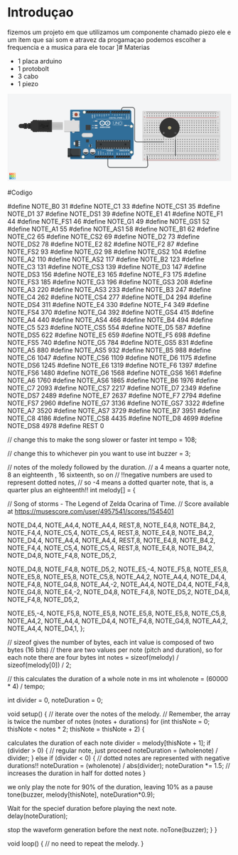 # Introduçao
fizemos um projeto em que utilizamos um componente chamado piezo ele e um item que sai som e atravez da progamaçao podemos escolher a frequencia e a musica para ele tocar
]# Materias
- 1 placa arduino
- 1 protobolt
- 3 cabo
- 1 piezo


![BuzzerMusica](BUZZERMUSICA.png)

#Codigo

#define NOTE_B0  31
#define NOTE_C1  33
#define NOTE_CS1 35
#define NOTE_D1  37
#define NOTE_DS1 39
#define NOTE_E1  41
#define NOTE_F1  44
#define NOTE_FS1 46
#define NOTE_G1  49
#define NOTE_GS1 52
#define NOTE_A1  55
#define NOTE_AS1 58
#define NOTE_B1  62
#define NOTE_C2  65
#define NOTE_CS2 69
#define NOTE_D2  73
#define NOTE_DS2 78
#define NOTE_E2  82
#define NOTE_F2  87
#define NOTE_FS2 93
#define NOTE_G2  98
#define NOTE_GS2 104
#define NOTE_A2  110
#define NOTE_AS2 117
#define NOTE_B2  123
#define NOTE_C3  131
#define NOTE_CS3 139
#define NOTE_D3  147
#define NOTE_DS3 156
#define NOTE_E3  165
#define NOTE_F3  175
#define NOTE_FS3 185
#define NOTE_G3  196
#define NOTE_GS3 208
#define NOTE_A3  220
#define NOTE_AS3 233
#define NOTE_B3  247
#define NOTE_C4  262
#define NOTE_CS4 277
#define NOTE_D4  294
#define NOTE_DS4 311
#define NOTE_E4  330
#define NOTE_F4  349
#define NOTE_FS4 370
#define NOTE_G4  392
#define NOTE_GS4 415
#define NOTE_A4  440
#define NOTE_AS4 466
#define NOTE_B4  494
#define NOTE_C5  523
#define NOTE_CS5 554
#define NOTE_D5  587
#define NOTE_DS5 622
#define NOTE_E5  659
#define NOTE_F5  698
#define NOTE_FS5 740
#define NOTE_G5  784
#define NOTE_GS5 831
#define NOTE_A5  880
#define NOTE_AS5 932
#define NOTE_B5  988
#define NOTE_C6  1047
#define NOTE_CS6 1109
#define NOTE_D6  1175
#define NOTE_DS6 1245
#define NOTE_E6  1319
#define NOTE_F6  1397
#define NOTE_FS6 1480
#define NOTE_G6  1568
#define NOTE_GS6 1661
#define NOTE_A6  1760
#define NOTE_AS6 1865
#define NOTE_B6  1976
#define NOTE_C7  2093
#define NOTE_CS7 2217
#define NOTE_D7  2349
#define NOTE_DS7 2489
#define NOTE_E7  2637
#define NOTE_F7  2794
#define NOTE_FS7 2960
#define NOTE_G7  3136
#define NOTE_GS7 3322
#define NOTE_A7  3520
#define NOTE_AS7 3729
#define NOTE_B7  3951
#define NOTE_C8  4186
#define NOTE_CS8 4435
#define NOTE_D8  4699
#define NOTE_DS8 4978
#define REST      0


// change this to make the song slower or faster
int tempo = 108;

// change this to whichever pin you want to use
int buzzer = 3;

// notes of the moledy followed by the duration.
// a 4 means a quarter note, 8 an eighteenth , 16 sixteenth, so on
// !!negative numbers are used to represent dotted notes,
// so -4 means a dotted quarter note, that is, a quarter plus an eighteenth!!
int melody[] = {
  
  // Song of storms - The Legend of Zelda Ocarina of Time. 
  // Score available at https://musescore.com/user/4957541/scores/1545401
  
  NOTE_D4,4, NOTE_A4,4, NOTE_A4,4,
  REST,8, NOTE_E4,8, NOTE_B4,2,
  NOTE_F4,4, NOTE_C5,4, NOTE_C5,4,
  REST,8, NOTE_E4,8, NOTE_B4,2,
  NOTE_D4,4, NOTE_A4,4, NOTE_A4,4,
  REST,8, NOTE_E4,8, NOTE_B4,2,
  NOTE_F4,4, NOTE_C5,4, NOTE_C5,4,
  REST,8, NOTE_E4,8, NOTE_B4,2,
  NOTE_D4,8, NOTE_F4,8, NOTE_D5,2,
  
  NOTE_D4,8, NOTE_F4,8, NOTE_D5,2,
  NOTE_E5,-4, NOTE_F5,8, NOTE_E5,8, NOTE_E5,8,
  NOTE_E5,8, NOTE_C5,8, NOTE_A4,2,
  NOTE_A4,4, NOTE_D4,4, NOTE_F4,8, NOTE_G4,8,
  NOTE_A4,-2,
  NOTE_A4,4, NOTE_D4,4, NOTE_F4,8, NOTE_G4,8,
  NOTE_E4,-2,
  NOTE_D4,8, NOTE_F4,8, NOTE_D5,2,
  NOTE_D4,8, NOTE_F4,8, NOTE_D5,2,

  NOTE_E5,-4, NOTE_F5,8, NOTE_E5,8, NOTE_E5,8,
  NOTE_E5,8, NOTE_C5,8, NOTE_A4,2,
  NOTE_A4,4, NOTE_D4,4, NOTE_F4,8, NOTE_G4,8,
  NOTE_A4,2, NOTE_A4,4,
  NOTE_D4,1,
};

// sizeof gives the number of bytes, each int value is composed of two bytes (16 bits)
// there are two values per note (pitch and duration), so for each note there are four bytes
int notes = sizeof(melody) / sizeof(melody[0]) / 2;

// this calculates the duration of a whole note in ms
int wholenote = (60000 * 4) / tempo;

int divider = 0, noteDuration = 0;

void setup() {
  // iterate over the notes of the melody. 
  // Remember, the array is twice the number of notes (notes + durations)
  for (int thisNote = 0; thisNote < notes * 2; thisNote = thisNote + 2) {

   calculates the duration of each note
  divider = melody[thisNote + 1];
    if (divider > 0) {
      // regular note, just proceed
      noteDuration = (wholenote) / divider;
    } else if (divider < 0) {
      // dotted notes are represented with negative durations!!
      noteDuration = (wholenote) / abs(divider);
      noteDuration *= 1.5; // increases the duration in half for dotted notes
    }

   we only play the note for 90% of the duration, leaving 10% as a pause
    tone(buzzer, melody[thisNote], noteDuration*0.9);

  Wait for the specief duration before playing the next note.
    delay(noteDuration);
    
   stop the waveform generation before the next note.
    noTone(buzzer);
  }
}

void loop() {
  // no need to repeat the melody.
}
